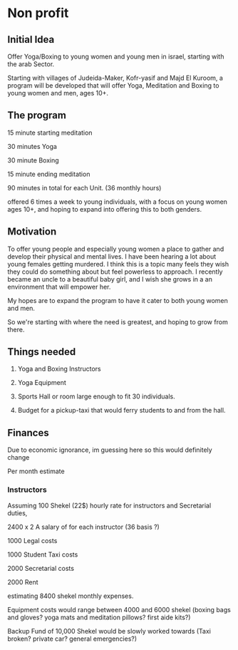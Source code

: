 # Non profit


## Initial Idea

Offer Yoga/Boxing to young women and young men in israel, starting with the arab Sector. 


Starting with villages of Judeida-Maker, Kofr-yasif and Majd El Kuroom, a program will be developed that will offer Yoga, Meditation and Boxing to young women and men, ages 10+. 

## The program

15 minute starting meditation

30 minutes Yoga

30 minute Boxing

15 minute ending meditation

90 minutes in total for each Unit. (36 monthly hours)

offered 6 times a week to young individuals, with a focus on young women ages 10+, and hoping to expand into offering this to both genders.


## Motivation

To offer young people and especially young women a place to gather and develop their physical and mental lives. I have been hearing a lot about young females getting murdered. I think this is a topic many feels they wish they could do something about but feel powerless to approach. I recently became an uncle to a beautiful baby girl, and I wish she grows in a an environment that will empower her.

My hopes are to expand the program to have it cater to both young women and men.

So we're starting with where the need is greatest, and hoping to grow from there.

## Things needed

1. Yoga and Boxing Instructors

2. Yoga Equipment

3. Sports Hall or room large enough to fit 30 individuals.

4. Budget for a pickup-taxi that would ferry students to and from the hall.

## Finances

Due to economic ignorance, im guessing here so this would definitely change

Per month estimate


### Instructors

Assuming 100 Shekel (22$) hourly rate for instructors and Secretarial duties,

2400 x 2  A salary of for each instructor (36 basis ?)

1000 Legal costs

1000 Student Taxi costs

2000 Secretarial costs

2000 Rent


estimating 8400 shekel monthly expenses.

Equipment costs would range between 4000 and 6000 shekel (boxing bags and gloves? yoga mats and meditation pillows? first aide kits?)

Backup Fund of 10,000 Shekel would be slowly worked towards (Taxi broken? private car? general emergencies?)
